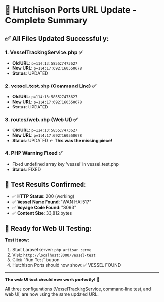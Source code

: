# 🚢 Hutchison Ports URL Update - Complete Summary

## ✅ **All Files Updated Successfully:**

### 1. **VesselTrackingService.php** ✅
- **Old URL**: `p=114:13:585527473627`
- **New URL**: `p=114:17:6927160550678`
- **Status**: UPDATED

### 2. **vessel_test.php** (Command Line) ✅  
- **Old URL**: `p=114:13:585527473627`
- **New URL**: `p=114:17:6927160550678`
- **Status**: UPDATED

### 3. **routes/web.php** (Web UI) ✅
- **Old URL**: `p=114:13:585527473627` 
- **New URL**: `p=114:17:6927160550678`
- **Status**: UPDATED ← **This was the missing piece!**

### 4. **PHP Warning Fixed** ✅
- Fixed undefined array key 'vessel' in vessel_test.php
- **Status**: FIXED

## 🧪 **Test Results Confirmed:**
- ✅ **HTTP Status**: 200 (working)
- ✅ **Vessel Name Found**: "WAN HAI 517"
- ✅ **Voyage Code Found**: "S093" 
- ✅ **Content Size**: 33,812 bytes

## 🚀 **Ready for Web UI Testing:**

**Test it now:**
1. Start Laravel server: `php artisan serve`
2. Visit: `http://localhost:8000/vessel-test`
3. Click "Run Test" button
4. Hutchison Ports should now show: ✅ VESSEL FOUND

---

**The web UI test should now work perfectly!** 🎉

All three configurations (VesselTrackingService, command-line test, and web UI) are now using the same updated URL.
